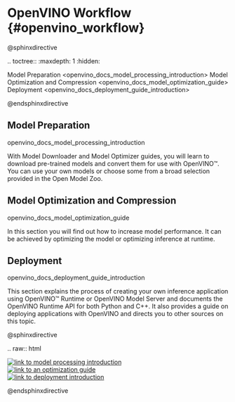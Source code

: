 # OpenVINO Workflow {#openvino_workflow}


@sphinxdirective

.. toctree::
   :maxdepth: 1
   :hidden:

   Model Preparation <openvino_docs_model_processing_introduction>
   Model Optimization and Compression <openvino_docs_model_optimization_guide>
   Deployment <openvino_docs_deployment_guide_introduction>
   
@endsphinxdirective


## Model Preparation
openvino_docs_model_processing_introduction

With Model Downloader and Model Optimizer guides, you will learn to download pre-trained models and convert them for use with OpenVINO™. You can use your own models or choose some from a broad selection provided in the Open Model Zoo.

## Model Optimization and Compression

openvino_docs_model_optimization_guide

In this section you will find out how to increase model performance. It can be achieved by optimizing the model or optimizing inference at runtime.

## Deployment

openvino_docs_deployment_guide_introduction

This section explains the process of creating your own inference application using OpenVINO™ Runtime or OpenVINO Model Server and documents the OpenVINO Runtime API for both Python and C++. It also provides a guide on deploying applications with OpenVINO and directs you to other sources on this topic.


@sphinxdirective

.. raw:: html

   <div class="section" id="welcome-to-openvino-toolkit-s-documentation">
   
   <link rel="stylesheet" type="text/css" href="_static/css/homepage_style.css">
      <div style="clear:both;"> </div>
      <div id="HP_flow-container">
   	   <div class="HP_flow-btn">
      		<a href="https://docs.openvino.ai/latest/openvino_docs_model_processing_introduction.html">
      			<img src="_static/images/OV_flow_model_hvr.svg" alt="link to model processing introduction" /> 
      		</a>
      	</div>
      	<div class="HP_flow-arrow" >
      			<img src="_static/images/OV_flow_arrow.svg" alt="" /> 
      	</div>
      	<div class="HP_flow-btn">
      		<a href="https://docs.openvino.ai/latest/openvino_docs_deployment_optimization_guide_dldt_optimization_guide.html">
      			<img src="_static/images/OV_flow_optimization_hvr.svg" alt="link to an optimization guide" /> 
      		</a>
      	</div>
      	<div class="HP_flow-arrow" >
      			<img src="_static/images/OV_flow_arrow.svg" alt="" /> 
      	</div>
      	<div class="HP_flow-btn">
      		<a href="https://docs.openvino.ai/latest/openvino_docs_deployment_guide_introduction.html">
      			<img src="_static/images/OV_flow_deployment_hvr.svg" alt="link to deployment introduction" /> 
      		</a>
   	</div>
   </div>


@endsphinxdirective